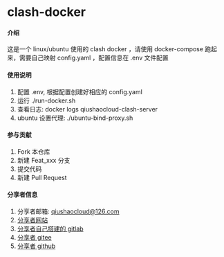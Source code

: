 # clash-docker

#### 介绍
这是一个 linux/ubuntu 使用的 clash docker ，请使用 docker-compose 跑起来，需要自己映射 config.yaml ，配置信息在 .env 文件配置

#### 使用说明

1.  配置 .env, 根据配置创建好相应的 config.yaml
2.  运行 ./run-docker.sh
3.  查看日志: docker logs qiushaocloud-clash-server
4.  ubuntu 设置代理: ./ubuntu-bind-proxy.sh

#### 参与贡献

1.  Fork 本仓库
2.  新建 Feat_xxx 分支
3.  提交代码
4.  新建 Pull Request


#### 分享者信息

1. 分享者邮箱: qiushaocloud@126.com
2. [分享者网站](https://www.qiushaocloud.top)
3. [分享者自己搭建的 gitlab](https://www.qiushaocloud.top/gitlab/qiushaocloud) 
3. [分享者 gitee](https://gitee.com/qiushaocloud/dashboard/projects) 
3. [分享者 github](https://github.com/qiushaocloud?tab=repositories) 
